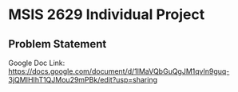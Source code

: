 # MSIS 2629 Individual Project

## Problem Statement

Google Doc Link: https://docs.google.com/document/d/1lMaVQbGuQgJM1qvln9guq-3jQMIHIhT1QJMou29mPBk/edit?usp=sharing
